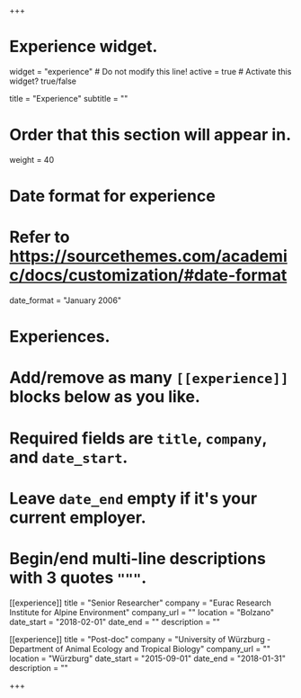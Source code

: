 +++
# Experience widget.
widget = "experience"  # Do not modify this line!
active = true  # Activate this widget? true/false

title = "Experience"
subtitle = ""

# Order that this section will appear in.
weight = 40

# Date format for experience
#   Refer to https://sourcethemes.com/academic/docs/customization/#date-format
date_format = "January 2006"

# Experiences.
#   Add/remove as many `[[experience]]` blocks below as you like.
#   Required fields are `title`, `company`, and `date_start`.
#   Leave `date_end` empty if it's your current employer.
#   Begin/end multi-line descriptions with 3 quotes `"""`.
[[experience]]
  title = "Senior Researcher"
  company = "Eurac Research
  Institute for Alpine Environment"
  company_url = ""
  location = "Bolzano"
  date_start = "2018-02-01"
  date_end = ""
  description = ""


[[experience]]
  title = "Post-doc"
  company = "University of Würzburg - Department of Animal Ecology and Tropical Biology"
  company_url = ""
  location = "Würzburg"
  date_start = "2015-09-01"
  date_end = "2018-01-31"
  description = ""

+++
